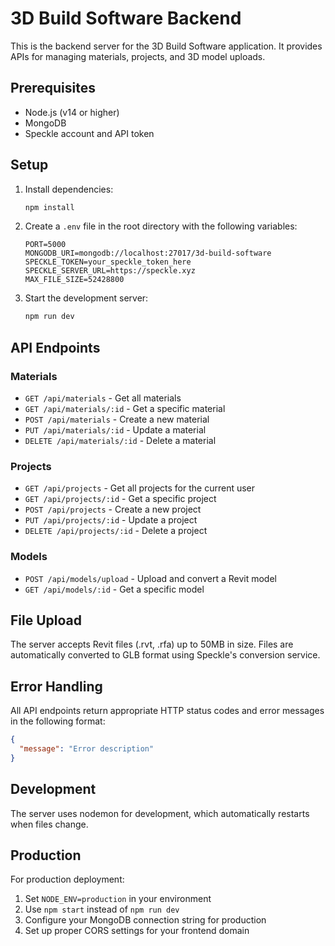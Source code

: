 # 3D Build Software Backend

This is the backend server for the 3D Build Software application. It provides APIs for managing materials, projects, and 3D model uploads.

## Prerequisites

- Node.js (v14 or higher)
- MongoDB
- Speckle account and API token

## Setup

1. Install dependencies:
   ```bash
   npm install
   ```

2. Create a `.env` file in the root directory with the following variables:
   ```
   PORT=5000
   MONGODB_URI=mongodb://localhost:27017/3d-build-software
   SPECKLE_TOKEN=your_speckle_token_here
   SPECKLE_SERVER_URL=https://speckle.xyz
   MAX_FILE_SIZE=52428800
   ```

3. Start the development server:
   ```bash
   npm run dev
   ```

## API Endpoints

### Materials

- `GET /api/materials` - Get all materials
- `GET /api/materials/:id` - Get a specific material
- `POST /api/materials` - Create a new material
- `PUT /api/materials/:id` - Update a material
- `DELETE /api/materials/:id` - Delete a material

### Projects

- `GET /api/projects` - Get all projects for the current user
- `GET /api/projects/:id` - Get a specific project
- `POST /api/projects` - Create a new project
- `PUT /api/projects/:id` - Update a project
- `DELETE /api/projects/:id` - Delete a project

### Models

- `POST /api/models/upload` - Upload and convert a Revit model
- `GET /api/models/:id` - Get a specific model

## File Upload

The server accepts Revit files (.rvt, .rfa) up to 50MB in size. Files are automatically converted to GLB format using Speckle's conversion service.

## Error Handling

All API endpoints return appropriate HTTP status codes and error messages in the following format:

```json
{
  "message": "Error description"
}
```

## Development

The server uses nodemon for development, which automatically restarts when files change.

## Production

For production deployment:

1. Set `NODE_ENV=production` in your environment
2. Use `npm start` instead of `npm run dev`
3. Configure your MongoDB connection string for production
4. Set up proper CORS settings for your frontend domain 